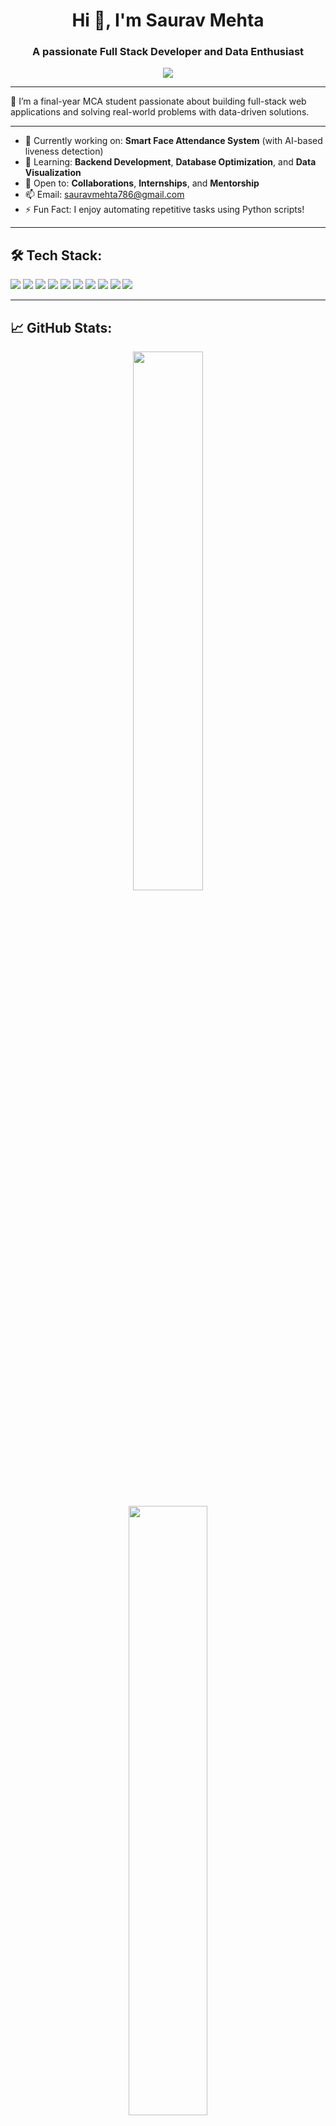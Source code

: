 <h1 align="center">Hi 👋, I'm Saurav Mehta</h1>
<h3 align="center">A passionate Full Stack Developer and Data Enthusiast</h3>

<p align="center">
  <img src="https://readme-typing-svg.demolab.com/?lines=Passionate+Developer;Building+Smart+Projects;Always+Learning&center=true&width=380&height=45">
</p>


---

👋 I’m a final-year MCA student passionate about building full-stack web applications and solving real-world problems with data-driven solutions.

---

- 🔭 Currently working on: **Smart Face Attendance System** (with AI-based liveness detection)  
- 🌱 Learning: **Backend Development**, **Database Optimization**, and **Data Visualization**  
- 👯 Open to: **Collaborations**, **Internships**, and **Mentorship**  
- 📫 Email: [sauravmehta786@gmail.com](mailto:sauravmehta786@gmail.com)  
- ⚡ Fun Fact: I enjoy automating repetitive tasks using Python scripts!

---

## 🛠️ Tech Stack:
<p align="left">
  <img src="https://img.shields.io/badge/Java-ED8B00?style=for-the-badge&logo=java&logoColor=white"/>
  <img src="https://img.shields.io/badge/Python-3670A0?style=for-the-badge&logo=python&logoColor=white"/>
  <img src="https://img.shields.io/badge/JavaScript-323330?style=for-the-badge&logo=javascript&logoColor=F7DF1E"/>
  <img src="https://img.shields.io/badge/React-20232A?style=for-the-badge&logo=react&logoColor=61DAFB"/>
  <img src="https://img.shields.io/badge/Node.js-339933?style=for-the-badge&logo=nodedotjs&logoColor=white"/>
  <img src="https://img.shields.io/badge/SpringBoot-6DB33F?style=for-the-badge&logo=springboot&logoColor=white"/>
  <img src="https://img.shields.io/badge/MongoDB-4EA94B?style=for-the-badge&logo=mongodb&logoColor=white"/>
  <img src="https://img.shields.io/badge/MySQL-00758F?style=for-the-badge&logo=mysql&logoColor=white"/>
  <img src="https://img.shields.io/badge/Linux-FCC624?style=for-the-badge&logo=linux&logoColor=black"/>
  <img src="https://img.shields.io/badge/GitHub-181717?style=for-the-badge&logo=github&logoColor=white"/>
</p>

---

## 📈 GitHub Stats:

<p align="center">
  <img src="https://github-readme-stats.vercel.app/api?username=sauravmehta26&show_icons=true&theme=tokyonight" width="47%"/>
<!--   <img src="https://github-readme-streak-stats.herokuapp.com/?user=sauravmehta26&theme=tokyonight" width="50%"/> -->
</p>

<p align="center">
  <img src="https://github-readme-stats.vercel.app/api/top-langs/?username=sauravmehta26&layout=compact&theme=tokyonight" width="50%"/>
</p>

---

## 🏆 GitHub Trophies:

<p align="center">
  <img src="https://github-profile-trophy.vercel.app/?username=sauravmehta26&theme=tokyonight&no-frame=true&row=2&column=3" />
</p>

---

### 🚀 Achievements:

- ⭐ **700+ GitHub contributions** in the last year  
- 🔁 Consistently active in real-world coding, open source, and project development  

---

## 🧩 LeetCode Achievements:

- **Total Submissions**: 377+  
- **Problems Solved**: 160+  
- **Languages Used**: Java, C++, Python  

**Skills by Category**:
- 🔷 Advanced: Dynamic Programming (22), Hash Table (42), Shortest Path (5)  
- 🔶 Intermediate: Math (22), Greedy (15)  
- 🔸 Fundamental: Array (93), String (41), Two Pointers (28)  

**Stats**:
- 📊 Contest Rating: **1,591**  
- 🌍 Global Rank: **160,138 / 674,546**  
- 🧠 Contests Attended: **33**

### 🏅 LeetCode Badges (Past Year):

<p align="left">
  <img src="https://assets.leetcode.com/static_assets/marketing/2024-50-lg.png" alt="50 Days Badge 2024" width="80"/>
  <img src="https://assets.leetcode.com/static_assets/marketing/2024-100-lg.png" alt="100 Days Badge 2024" width="80"/>
  <img src="https://leetcode.com/static/images/badges/dcc-2024-8.png" alt="Aug Badge" width="80"/>
  <img src="https://leetcode.com/static/images/badges/dcc-2024-9.png" alt="Sep Badge" width="80"/>
  <img src="https://leetcode.com/static/images/badges/dcc-2024-10.png" alt="Oct Badge" width="80"/>
</p>

### 📊 LeetCode Submissions (Past Year):

<p align="center">
  <img src="https://leetcard.jacoblin.cool/sauravkmehta24?theme=dark&font=Space%20Grotesk" alt="Saurav Mehta LeetCode Stats" />
</p>

---

## 📫 Let's Connect:

<p align="left">
  <a href="https://www.linkedin.com/in/saurav-mehta-ldin" target="blank">
    <img align="center" src="https://img.shields.io/badge/-LinkedIn-0077B5?style=for-the-badge&logo=linkedin&logoColor=white" alt="linkedin" />
  </a>
  <a href="mailto:sauravmehta786@gmail.com" target="blank">
    <img align="center" src="https://img.shields.io/badge/-Gmail-D14836?style=for-the-badge&logo=gmail&logoColor=white" alt="gmail" />
  </a>
  <a href="https://leetcode.com/u/sauravkmehta24/" target="blank">
    <img align="center" src="https://img.shields.io/badge/-LeetCode-FFA116?style=for-the-badge&logo=LeetCode&logoColor=black" alt="leetcode" />
  </a>
</p>

---

> 🚀 *"Code, Build, Solve, Repeat."*
